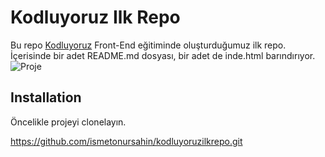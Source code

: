 # Kodluyoruz Ilk Repo
Bu repo [Kodluyoruz](https://www.kodluyoruz.org) Front-End eğitiminde oluşturduğumuz ilk repo. İçerisinde bir adet README.md dosyası, bir adet de inde.html barındırıyor. 
![Proje](https://i.hizliresim.com/dtsbafg.png)

## Installation
  Öncelikle projeyi clonelayın.
<!--``` -->
https://github.com/ismetonursahin/kodluyoruzilkrepo.git
<!--``` -->


  
